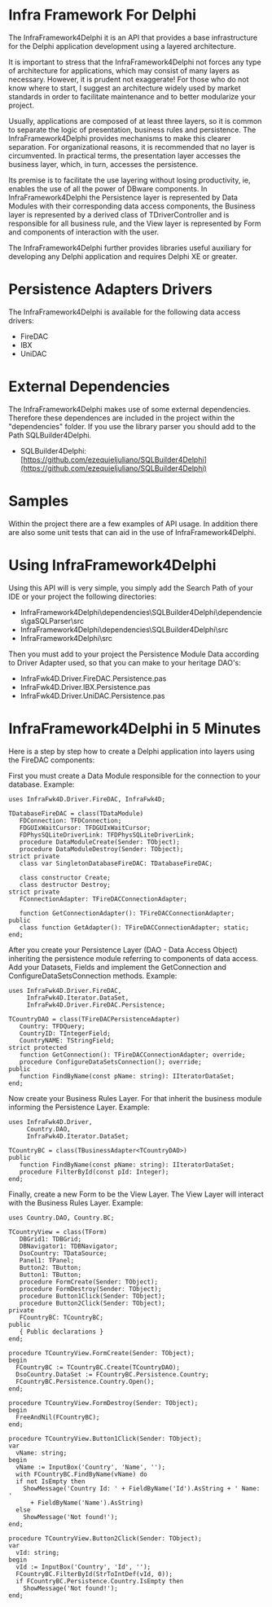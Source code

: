Infra Framework For Delphi
=============================

The InfraFramework4Delphi it is an API that provides a base infrastructure for the Delphi application development using a layered architecture. 

It is important to stress that the InfraFramework4Delphi not forces any type of architecture for applications, which may consist of many layers as necessary. However, it is prudent not exaggerate! For those who do not know where to start, I suggest an architecture widely used by market standards in order to facilitate maintenance and to better modularize your project.

Usually, applications are composed of at least three layers, so it is common to separate the logic of presentation, business rules and persistence. The InfraFramework4Delphi provides mechanisms to make this clearer separation. For organizational reasons, it is recommended that no layer is circumvented. In practical terms, the presentation layer accesses the business layer, which, in turn, accesses the persistence.

Its premise is to facilitate the use layering without losing productivity, ie, enables the use of all the power of DBware components. In InfraFramework4Delphi the Persistence layer is represented by Data Modules with their corresponding data access components, the Business layer is represented by a derived class of TDriverController and is responsible for all business rule, and the View layer is represented by Form and components of interaction with the user.

The InfraFramework4Delphi further provides libraries useful auxiliary for developing any Delphi application and requires Delphi XE or greater.


Persistence Adapters Drivers
=================

The InfraFramework4Delphi is available for the following data access drivers:

- FireDAC
- IBX
- UniDAC


External Dependencies
=====================

The InfraFramework4Delphi makes use of some external dependencies. Therefore these dependences are included in the project within the "dependencies" folder. If you use the library parser you should add to the Path SQLBuilder4Delphi.

- SQLBuilder4Delphi: [https://github.com/ezequieljuliano/SQLBuilder4Delphi](https://github.com/ezequieljuliano/SQLBuilder4Delphi)


Samples
=========

Within the project there are a few examples of API usage. In addition there are also some unit tests that can aid in the use of InfraFramework4Delphi.


Using InfraFramework4Delphi
==========================

Using this API will is very simple, you simply add the Search Path of your IDE or your project the following directories:

- InfraFramework4Delphi\dependencies\SQLBuilder4Delphi\dependencies\gaSQLParser\src
- InfraFramework4Delphi\dependencies\SQLBuilder4Delphi\src
- InfraFramework4Delphi\src

Then you must add to your project the Persistence Module Data according to Driver Adapter used, so that you can make to your heritage DAO's:

- InfraFwk4D.Driver.FireDAC.Persistence.pas
- InfraFwk4D.Driver.IBX.Persistence.pas
- InfraFwk4D.Driver.UniDAC.Persistence.pas


InfraFramework4Delphi in 5 Minutes
==================================

Here is a step by step how to create a Delphi application into layers using the FireDAC components:

First you must create a Data Module responsible for the connection to your database. Example:

    uses InfraFwk4D.Driver.FireDAC, InfraFwk4D;

    TDatabaseFireDAC = class(TDataModule)
       FDConnection: TFDConnection;
       FDGUIxWaitCursor: TFDGUIxWaitCursor;
       FDPhysSQLiteDriverLink: TFDPhysSQLiteDriverLink;
       procedure DataModuleCreate(Sender: TObject);
       procedure DataModuleDestroy(Sender: TObject);
    strict private
       class var SingletonDatabaseFireDAC: TDatabaseFireDAC;
    
       class constructor Create;
       class destructor Destroy;
    strict private
       FConnectionAdapter: TFireDACConnectionAdapter;
    
       function GetConnectionAdapter(): TFireDACConnectionAdapter;
    public
       class function GetAdapter(): TFireDACConnectionAdapter; static;
    end;
    
After you create your Persistence Layer (DAO - Data Access Object) inheriting the persistence module referring to components of data access. Add your Datasets, Fields and implement the GetConnection and ConfigureDataSetsConnection methods. Example:
    
    uses InfraFwk4D.Driver.FireDAC, 
         InfraFwk4D.Iterator.DataSet, 
         InfraFwk4D.Driver.FireDAC.Persistence;

    TCountryDAO = class(TFireDACPersistenceAdapter)
       Country: TFDQuery;
       CountryID: TIntegerField;
       CountryNAME: TStringField;
    strict protected
       function GetConnection(): TFireDACConnectionAdapter; override;
       procedure ConfigureDataSetsConnection(); override;
    public
       function FindByName(const pName: string): IIteratorDataSet;
    end;

Now create your Business Rules Layer. For that inherit the business module informing the Persistence Layer. Example:

    uses InfraFwk4D.Driver,
         Country.DAO, 
         InfraFwk4D.Iterator.DataSet;

    TCountryBC = class(TBusinessAdapter<TCountryDAO>)
    public
       function FindByName(const pName: string): IIteratorDataSet;
       procedure FilterById(const pId: Integer);
    end;

Finally, create a new Form to be the View Layer. The View Layer will interact with the Business Rules Layer. Example:

    uses Country.DAO, Country.BC; 

    TCountryView = class(TForm)
       DBGrid1: TDBGrid;
       DBNavigator1: TDBNavigator;
       DsoCountry: TDataSource;
       Panel1: TPanel;
       Button2: TButton;
       Button1: TButton;
       procedure FormCreate(Sender: TObject);
       procedure FormDestroy(Sender: TObject);
       procedure Button1Click(Sender: TObject);
       procedure Button2Click(Sender: TObject);
    private
       FCountryBC: TCountryBC;
    public
       { Public declarations }
    end;

    procedure TCountryView.FormCreate(Sender: TObject);
    begin
      FCountryBC := TCountryBC.Create(TCountryDAO);
      DsoCountry.DataSet := FCountryBC.Persistence.Country;
      FCountryBC.Persistence.Country.Open();
    end;
    
    procedure TCountryView.FormDestroy(Sender: TObject);
    begin
      FreeAndNil(FCountryBC);
    end;
    
    procedure TCountryView.Button1Click(Sender: TObject);
    var
      vName: string;
    begin
      vName := InputBox('Country', 'Name', '');
      with FCountryBC.FindByName(vName) do
      if not IsEmpty then
        ShowMessage('Country Id: ' + FieldByName('Id').AsString + ' Name: ' 
          + FieldByName('Name').AsString)
      else
        ShowMessage('Not found!');
    end;
    
    procedure TCountryView.Button2Click(Sender: TObject);
    var
      vId: string;
    begin
      vId := InputBox('Country', 'Id', '');
      FCountryBC.FilterById(StrToIntDef(vId, 0));
      if FCountryBC.Persistence.Country.IsEmpty then
        ShowMessage('Not found!');
    end;
